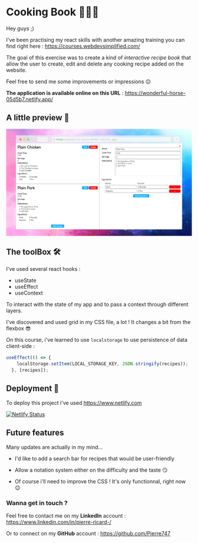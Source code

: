 
# Cooking Book 👨🏻‍🍳

Hey guys ;)

I've been practising my react skills with another amazing training you can find right here : <https://courses.webdevsimplified.com/>

The goal of this exercise was to create a kind of *interactive recipe book* that allow the user to create, edit and delete any cooking recipe added on the website.

Feel free to send me some improvements or impressions 😉

**The application is available online on this URL** : <https://wonderful-horse-05d5b7.netlify.app/>


## A little preview 🧐

<img align="center" src="screen.png" alt="screenshot" width="1000" />


## The toolBox 🛠️

I've used several react hooks :

- useState
- useEffect
- useContext

To interact with the state of my app and to pass a context through different layers.

I've discovered and used grid in my CSS file, a lot ! It changes a bit from the flexbox 😎

On this course, i've learned to use ```localstorage``` to use persistence of data client-side :

```javascript
useEffect(() => {
    localStorage.setItem(LOCAL_STORAGE_KEY, JSON.stringify(recipes));
  }, [recipes]);
```

## Deployment 🛫

To deploy this project i've used <https://www.netlify.com>

[![Netlify Status](https://api.netlify.com/api/v1/badges/d9571c7d-d9a5-4041-8520-d6be3aa90891/deploy-status)](https://app.netlify.com/sites/wonderful-horse-05d5b7/deploys)

## Future features

Many updates are actually in my mind...

- I'd like to add a search bar for recipes that would be user-friendly

- Allow a notation system either on the difficulty and the taste 😏

- Of course i'll need to improve the CSS ! It's only functionnal, right now 😉

### Wanna get in touch ?

Feel free to contact me on my **LinkedIn** account :  <https://www.linkedin.com/in/pierre-ricard-/>

Or to connect on my **GitHub** account : <https://github.com/Pierre747>
